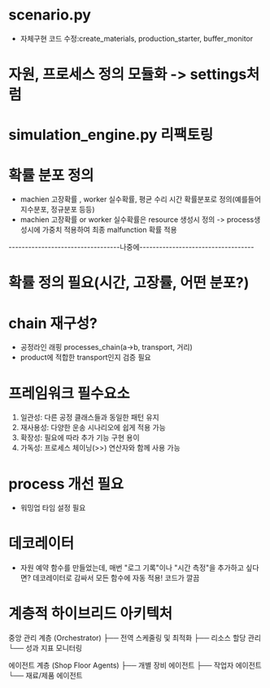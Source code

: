# scenario.py 
- 자체구현 코드 수정:create_materials, production_starter, buffer_monitor


# 자원, 프로세스 정의 모듈화 -> settings처럼

# simulation_engine.py 리팩토링




# 확률 분포 정의
- machien 고장확률 , worker 실수확률, 평균 수리 시간 확률분포로 정의(예를들어 지수분포, 정규분포 등등)
- machien 고장확률 or worker 실수확률은 resource 생성시 정의 -> process생성시에 가중치 적용하여 최종 malfunction 확률 적용




----------------------------------나중에-----------------------------------
# 확률 정의 필요(시간, 고장률, 어떤 분포?)

# chain 재구성?
- 공정라인 래핑 processes_chain(a->b, transport, 거리)
- product에 적합한 transport인지 검증 필요


# 프레임워크 필수요소
1. 일관성: 다른 공정 클래스들과 동일한 패턴 유지
2. 재사용성: 다양한 운송 시나리오에 쉽게 적용 가능
3. 확장성: 필요에 따라 추가 기능 구현 용이
4. 가독성: 프로세스 체이닝(>>) 연산자와 함께 사용 가능


# process 개선 필요
- 워밍업 타임 설정 필요

# 데코레이터
- 자원 예약 함수를 만들었는데, 매번 "로그 기록"이나 "시간 측정"을 추가하고 싶다면? 데코레이터로 감싸서 모든 함수에 자동 적용! 코드가 깔끔


# 계층적 하이브리드 아키텍처
중앙 관리 계층 (Orchestrator)
├── 전역 스케줄링 및 최적화
├── 리소스 할당 관리
└── 성과 지표 모니터링

에이전트 계층 (Shop Floor Agents)
├── 개별 장비 에이전트
├── 작업자 에이전트
└── 재료/제품 에이전트
